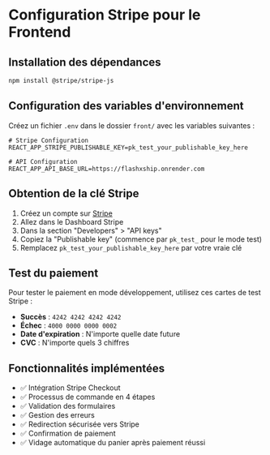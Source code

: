 # Configuration Stripe pour le Frontend

## Installation des dépendances

```bash
npm install @stripe/stripe-js
```

## Configuration des variables d'environnement

Créez un fichier `.env` dans le dossier `front/` avec les variables suivantes :

```env
# Stripe Configuration
REACT_APP_STRIPE_PUBLISHABLE_KEY=pk_test_your_publishable_key_here

# API Configuration
REACT_APP_API_BASE_URL=https://flashxship.onrender.com
```

## Obtention de la clé Stripe

1. Créez un compte sur [Stripe](https://stripe.com)
2. Allez dans le Dashboard Stripe
3. Dans la section "Developers" > "API keys"
4. Copiez la "Publishable key" (commence par `pk_test_` pour le mode test)
5. Remplacez `pk_test_your_publishable_key_here` par votre vraie clé

## Test du paiement

Pour tester le paiement en mode développement, utilisez ces cartes de test Stripe :

- **Succès** : `4242 4242 4242 4242`
- **Échec** : `4000 0000 0000 0002`
- **Date d'expiration** : N'importe quelle date future
- **CVC** : N'importe quels 3 chiffres

## Fonctionnalités implémentées

- ✅ Intégration Stripe Checkout
- ✅ Processus de commande en 4 étapes
- ✅ Validation des formulaires
- ✅ Gestion des erreurs
- ✅ Redirection sécurisée vers Stripe
- ✅ Confirmation de paiement
- ✅ Vidage automatique du panier après paiement réussi 
